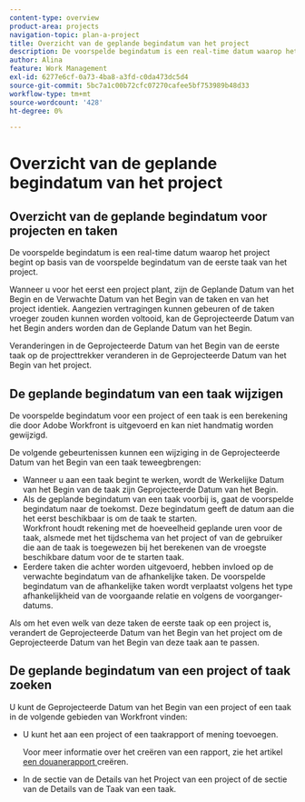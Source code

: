 ```yaml
---
content-type: overview
product-area: projects
navigation-topic: plan-a-project
title: Overzicht van de geplande begindatum van het project
description: De voorspelde begindatum is een real-time datum waarop het project begint op basis van de voorspelde begindatum van de eerste taak van het project.
author: Alina
feature: Work Management
exl-id: 6277e6cf-0a73-4ba8-a3fd-c0da473dc5d4
source-git-commit: 5bc7a1c00b72cfc07270cafee5bf753989b48d33
workflow-type: tm+mt
source-wordcount: '428'
ht-degree: 0%

---
```


# Overzicht van de geplande begindatum van het project

## Overzicht van de geplande begindatum voor projecten en taken

De voorspelde begindatum is een real-time datum waarop het project begint op basis van de voorspelde begindatum van de eerste taak van het project.

Wanneer u voor het eerst een project plant, zijn de Geplande Datum van het Begin en de Verwachte Datum van het Begin van de taken en van het project identiek. Aangezien vertragingen kunnen gebeuren of de taken vroeger zouden kunnen worden voltooid, kan de Geprojecteerde Datum van het Begin anders worden dan de Geplande Datum van het Begin.

Veranderingen in de Geprojecteerde Datum van het Begin van de eerste taak op de projecttrekker veranderen in de Geprojecteerde Datum van het Begin van het project.

## De geplande begindatum van een taak wijzigen

De voorspelde begindatum voor een project of een taak is een berekening die door Adobe Workfront is uitgevoerd en kan niet handmatig worden gewijzigd.

De volgende gebeurtenissen kunnen een wijziging in de Geprojecteerde Datum van het Begin van een taak teweegbrengen:

* Wanneer u aan een taak begint te werken, wordt de Werkelijke Datum van het Begin van de taak zijn Geprojecteerde Datum van het Begin.
* Als de geplande begindatum van een taak voorbij is, gaat de voorspelde begindatum naar de toekomst. Deze begindatum geeft de datum aan die het eerst beschikbaar is om de taak te starten.\
  Workfront houdt rekening met de hoeveelheid geplande uren voor de taak, alsmede met het tijdschema van het project of van de gebruiker die aan de taak is toegewezen bij het berekenen van de vroegste beschikbare datum voor de te starten taak.
* Eerdere taken die achter worden uitgevoerd, hebben invloed op de verwachte begindatum van de afhankelijke taken. De voorspelde begindatum van de afhankelijke taken wordt verplaatst volgens het type afhankelijkheid van de voorgaande relatie en volgens de voorganger-datums.

Als om het even welk van deze taken de eerste taak op een project is, verandert de Geprojecteerde Datum van het Begin van het project om de Geprojecteerde Datum van het Begin van deze taak aan te passen.

## De geplande begindatum van een project of taak zoeken

U kunt de Geprojecteerde Datum van het Begin van een project of een taak in de volgende gebieden van Workfront vinden:

* U kunt het aan een project of een taakrapport of mening toevoegen.

  Voor meer informatie over het creëren van een rapport, zie het artikel [ een douanerapport ](../../../reports-and-dashboards/reports/creating-and-managing-reports/create-custom-report.md) creëren.

* In de sectie van de Details van het Project van een project of de sectie van de Details van de Taak van een taak.
